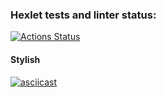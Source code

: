 ### Hexlet tests and linter status:
[![Actions Status](https://github.com/ImTsukushi/python-project-50/actions/workflows/hexlet-check.yml/badge.svg)](https://github.com/ImTsukushi/python-project-50/actions)

#### Stylish
[![asciicast](https://asciinema.org/a/OXVrslSbU3HC6lui3urjdhReu.png)](https://asciinema.org/a/OXVrslSbU3HC6lui3urjdhReu)
